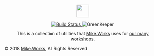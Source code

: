 <p align='center'>
  <a href="https://mike.works" target='_blank'>
    <img height=40 src='https://assets.mike.works/img/login_logo-33a9e523d451fb0d902f73d5452d4a0b.png' />
  </a> 
</p>

<p align='center'>
  <a href="https://travis-ci.org/mike-works/workshops" title="Build Status">
    <img title="Build Status" src="https://travis-ci.org/mike-works/workshops.svg?branch=solutions"/>
  </a>
  <a title='GreenKeeper'>
    <img title='GreenKeeper' src='https://badges.greenkeeper.io/mike-works/workshops.svg'>
  </a>
</p>

<p align='center'>
This is a collection of utilities that <a title="Mike.Works" href="https://mike.works">Mike.Works</a> uses for <a href='https://mike.works/courses'>our many workshops</a>.
</p>

&copy; 2018 [Mike.Works](https://mike.works), All Rights Reserved
